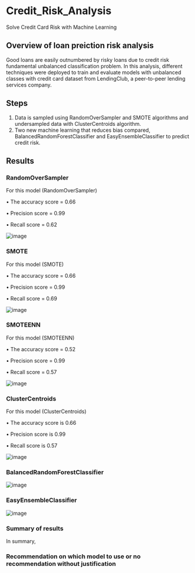 # Credit_Risk_Analysis
Solve Credit Card Risk with Machine Learning

## Overview of loan preiction risk analysis
Good loans are easily outnumbered by risky loans due to credit risk fundamental unbalanced classification problem. In this analysis, different techniques were deployed to train and evaluate models with unbalanced classes with credit card dataset from LendingClub, a peer-to-peer lending services company.

## Steps
1. Data is sampled using RandomOverSampler and SMOTE algorithms and undersampled data with ClusterCentroids algorithm.
2. Two new machine learning that reduces bias compared, BalancedRandomForestClassifier and EasyEnsembleClassifier to predict credit risk.

## Results

### RandomOverSampler
For this model (RandomOverSampler)

•	The accuracy score = 0.66

•	Precision score = 0.99

•	Recall score = 0.62

![image](https://user-images.githubusercontent.com/105121697/188295493-50395539-7569-47e4-874d-32e1f01d6d53.png)


### SMOTE
For this model (SMOTE)

•	The accuracy score = 0.66

•	Precision score = 0.99

•	Recall score = 0.69

![image](https://user-images.githubusercontent.com/105121697/188294970-126b65cf-d3ac-4daf-87bb-2833641b62d0.png)


### SMOTEENN
For this model (SMOTEENN) 

•	The accuracy score = 0.52

•	Precision score = 0.99

•	Recall score = 0.57

![image](https://user-images.githubusercontent.com/105121697/188295373-f397674d-1a2e-4371-9df3-7bd7ef22d825.png)


### ClusterCentroids
For this model (ClusterCentroids) 

•	The accuracy score is 0.66

•	Precision score is 0.99

•	Recall score is 0.57

![image](https://user-images.githubusercontent.com/105121697/188295292-bdc489d3-0ac9-4878-bf38-c6685d75bcce.png)


### BalancedRandomForestClassifier
![image](https://user-images.githubusercontent.com/105121697/188295086-28898070-1b65-46c9-aba5-bf5f1734165c.png)


### EasyEnsembleClassifier
![image](https://user-images.githubusercontent.com/105121697/188295130-6980bc93-0e41-4835-a552-bf2178d58bdd.png)


### Summary of results

In summary,

### Recommendation on which model to use or no recommendation without justification
